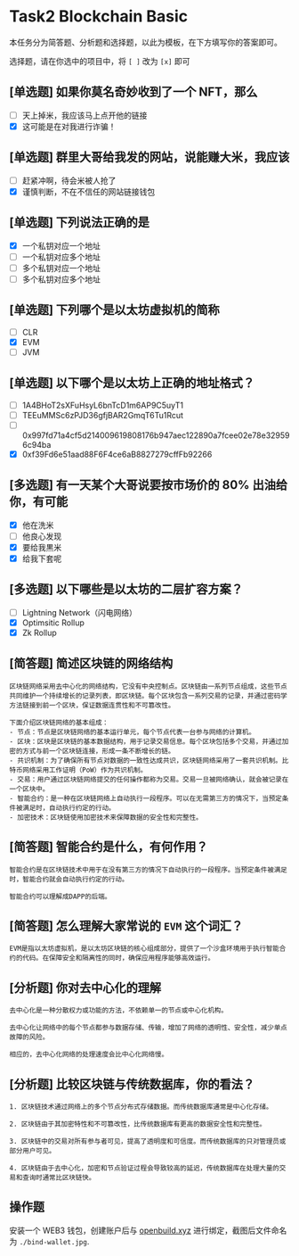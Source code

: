 # Task2 Blockchain Basic

本任务分为简答题、分析题和选择题，以此为模板，在下方填写你的答案即可。

选择题，请在你选中的项目中，将 `[ ]` 改为 `[x]` 即可

## [单选题] 如果你莫名奇妙收到了一个 NFT，那么

- [ ] 天上掉米，我应该马上点开他的链接
- [x] 这可能是在对我进行诈骗！

## [单选题] 群里大哥给我发的网站，说能赚大米，我应该

- [ ] 赶紧冲啊，待会米被人抢了
- [x] 谨慎判断，不在不信任的网站链接钱包

## [单选题] 下列说法正确的是

- [x] 一个私钥对应一个地址
- [ ] 一个私钥对应多个地址
- [ ] 多个私钥对应一个地址
- [ ] 多个私钥对应多个地址

## [单选题] 下列哪个是以太坊虚拟机的简称

- [ ] CLR
- [x] EVM
- [ ] JVM

## [单选题] 以下哪个是以太坊上正确的地址格式？

- [ ] 1A4BHoT2sXFuHsyL6bnTcD1m6AP9C5uyT1
- [ ] TEEuMMSc6zPJD36gfjBAR2GmqT6Tu1Rcut
- [ ] 0x997fd71a4cf5d214009619808176b947aec122890a7fcee02e78e329596c94ba
- [x] 0xf39Fd6e51aad88F6F4ce6aB8827279cffFb92266

## [多选题] 有一天某个大哥说要按市场价的 80% 出油给你，有可能

- [x] 他在洗米
- [ ] 他良心发现
- [x] 要给我黒米
- [x] 给我下套呢

## [多选题] 以下哪些是以太坊的二层扩容方案？

- [ ] Lightning Network（闪电网络）
- [x] Optimsitic Rollup
- [x] Zk Rollup

## [简答题] 简述区块链的网络结构

```
区块链网络采用去中心化的网络结构，它没有中央控制点。区块链由一系列节点组成，这些节点共同维护一个持续增长的记录列表，即区块链。每个区块包含一系列交易的记录，并通过密码学方法链接到前一个区块，保证数据连贯性和不可篡改性。

下面介绍区块链网络的基本组成：
- 节点：节点是区块链网络的基本运行单元，每个节点代表一台参与网络的计算机。
- 区块：区块是区块链的基本数据结构，用于记录交易信息。每个区块包括多个交易，并通过加密的方式与前一个区块链连接，形成一条不断增长的链。
- 共识机制：为了确保所有节点对数据的一致性达成共识，区块链网络采用了一套共识机制。比特币网络采用工作证明（PoW）作为共识机制。
- 交易：用户通过区块链网络提交的任何操作都称为交易。交易一旦被网络确认，就会被记录在一个区块中。
- 智能合约：是一种在区块链网络上自动执行一段程序。可以在无需第三方的情况下，当预定条件被满足时，自动执行约定的行动。
- 加密技术：区块链使用加密技术来保障数据的安全性和完整性。
```

## [简答题] 智能合约是什么，有何作用？

```
智能合约是在区块链技术中用于在没有第三方的情况下自动执行的一段程序。当预定条件被满足时，智能合约就会自动执行约定的行动。

智能合约可以理解成DAPP的后端。
```

## [简答题] 怎么理解大家常说的 `EVM` 这个词汇？

```
EVM是指以太坊虚拟机，是以太坊区块链的核心组成部分，提供了一个沙盒环境用于执行智能合约的代码。在保障安全和隔离性的同时，确保应用程序能够高效运行。
```

## [分析题] 你对去中心化的理解

```
去中心化是一种分散权力或功能的方法，不依赖单一的节点或中心化机构。

去中心化让网络中的每个节点都参与数据存储、传输，增加了网络的透明性、安全性，减少单点故障的风险。

相应的，去中心化网络的处理速度会比中心化网络慢。
```

## [分析题] 比较区块链与传统数据库，你的看法？

```
1. 区块链技术通过网络上的多个节点分布式存储数据。而传统数据库通常是中心化存储。

2. 区块链由于其加密特性和不可篡改性，比传统数据库有更高的数据安全性和完整性。

3. 区块链中的交易对所有参与者可见，提高了透明度和可信度。而传统数据库的只对管理员或部分用户可见。

4. 区块链由于去中心化，加密和节点验证过程会导致较高的延迟，传统数据库在处理大量的交易和查询时通常比区块链快。
```

## 操作题

安装一个 WEB3 钱包，创建账户后与 [openbuild.xyz](https://openbuild.xyz/profile) 进行绑定，截图后文件命名为 `./bind-wallet.jpg`.
